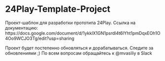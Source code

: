 ﻿# 24Play-Template-Project

<p>
Проект-шаблон для разработки прототипа 24Play. Ссылка на документацию:
https://docs.google.com/document/d/1ykklX1GN1psrdl4t6lYht1pmDqxEOh1O4Oo9WCJO3Tg/edit?usp=sharing
</p>

<p>
Проект будет постепенно обновляться и дорабатываться. Следите за обновлениями ;)
По всем вопросам обращайтесь к @mvasiliy в Slack
</p>
